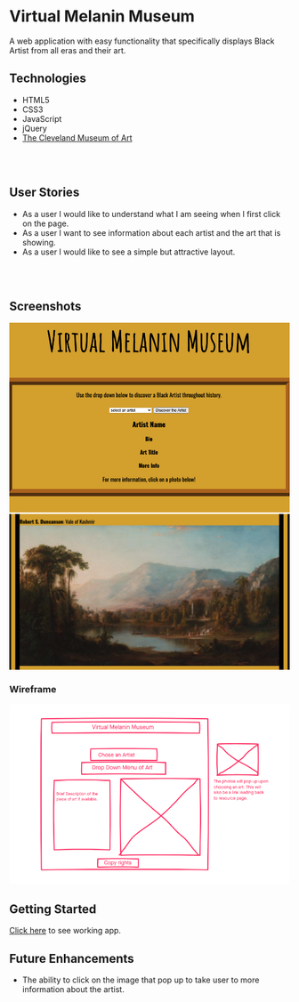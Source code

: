 # Virtual Melanin Museum

A web application with easy functionality that specifically displays Black Artist from all eras and their art.

## Technologies
- HTML5
- CSS3
- JavaScript
- jQuery
- [The Cleveland Museum of Art](https://openaccess-api.clevelandart.org/api/artworks/?&african_american_artists)

<br>
<br>

## User Stories
- As a user I would like to understand what I am seeing when I first click on the page.
- As a user I want to see information about each artist and the art that is showing.
- As a user I would like to see a simple but attractive layout.

<br>
<br>

## Screenshots
![Screenshot](./imgs/example.1.png)
![Screenshot](./imgs/example.2.png)
<br>

### Wireframe
![Wireframe](./imgs/artsearch.png)

## Getting Started

[Click here](https://virtual-melanin-museum.netlify.app/) to see working app.

## Future Enhancements

- The ability to click on the image that pop up to take user to more information about the artist.